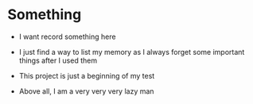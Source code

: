 Something
=========

* I want record something here

* I just find a way to list my memory as I always forget some important things after I used them

* This project is just a beginning of my test

* Above all, I am a very very very lazy man
